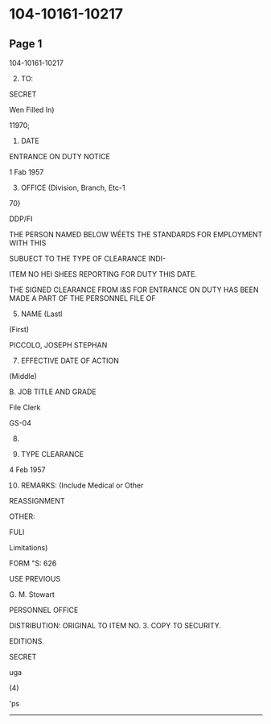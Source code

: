 # 104-10161-10217

## Page 1

104-10161-10217

2. TO:

SECRET

Wen Filled In)

11970;

1. DATE

ENTRANCE ON DUTY NOTICE

1 Fab 1957

3. OFFICE (Division, Branch, Etc-1

70}

DDP/FI

THE PERSON NAMED BELOW WÉETS THE STANDARDS FOR EMPLOYMENT WITH THIS

SUBUECT TO THE TYPE OF CLEARANCE INDI-

ITEM NO HEI SHEES REPORTING FOR DUTY THIS DATE.

THE SIGNED CLEARANCE FROM I&S FOR ENTRANCE ON DUTY HAS BEEN MADE A PART OF THE PERSONNEL FILE OF

5. NAME (Lastl

(First)

PICCOLO, JOSEPH STEPHAN

7. EFFECTIVE DATE OF ACTION

(Middle)

B. JOB TITLE AND GRADE

File Clerk

GS-04

8.

9. TYPE CLEARANCE

4 Feb 1957

10. REMARKS: (Include Medical or Other

REASSIGNMENT

OTHER:

FULl

Limitations)

FORM "S: 626

USE PREVIOUS

G. M. Stowart

PERSONNEL OFFICE

DISTRIBUTION: ORIGINAL TO ITEM NO. 3. COPY TO SECURITY.

EDITIONS.

SECRET

uga

(4)

'ps

---

